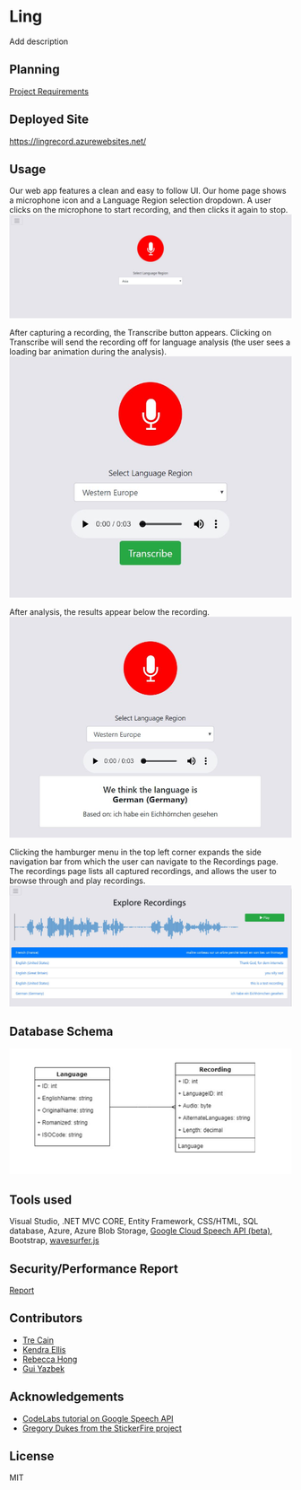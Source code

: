 # Ling
Add description

## Planning
[Project Requirements](/Requirements.md)

## Deployed Site
https://lingrecord.azurewebsites.net/

## Usage
Our web app features a clean and easy to follow UI. Our home page shows a microphone icon and a Language Region selection dropdown. A user clicks on the microphone to start recording, and then clicks it again to stop.
![home-page](Assets/Usage1.JPG)

After capturing a recording, the Transcribe button appears. Clicking on Transcribe will send the recording off for language analysis (the user sees a loading bar animation during the analysis).
![transcribe](Assets/Usage2.JPG)

After analysis, the results appear below the recording.
![results](Assets/Usage3.JPG)

Clicking the hamburger menu in the top left corner expands the side navigation bar from which the user can navigate to the Recordings page.
The recordings page lists all captured recordings, and allows the user to browse through and play recordings.
![recordings](Assets/Usage4.JPG)



## Database Schema
![db-schema](Assets/DBSchema.PNG)

## Tools used
Visual Studio, .NET MVC CORE, Entity Framework, CSS/HTML, SQL database, Azure, Azure Blob Storage, [Google Cloud Speech API (beta)](https://cloud.google.com/speech-to-text/docs/multiple-languages), Bootstrap, [wavesurfer.js](https://wavesurfer-js.org/)

## Security/Performance Report
[Report](/Security.md)

## Contributors
* [Tre Cain](https://github.com/trecain)
* [Kendra Ellis](https://github.com/ellisken)
* [Rebecca Hong](https://github.com/rh24)
* [Gui Yazbek](https://github.com/gyazbek)

## Acknowledgements
* [CodeLabs tutorial on Google Speech API](https://codelabs.developers.google.com/codelabs/cloud-speech-intro/index.html#0)
* [Gregory Dukes from the StickerFire project](https://github.com/StickerFire/StickerFire)

## License
MIT
